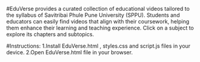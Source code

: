 #EduVerse provides a curated collection of educational videos tailored to the syllabus of Savitribai Phule Pune University (SPPU). Students and educators can easily find videos that align with their coursework, helping them enhance their learning and teaching experience. Click on a subject to explore its chapters and subtopics.

#Instructions:
1.Install EduVerse.html ,  styles.css and script.js files in your device.
2.Open EduVerse.html file in your browser.
